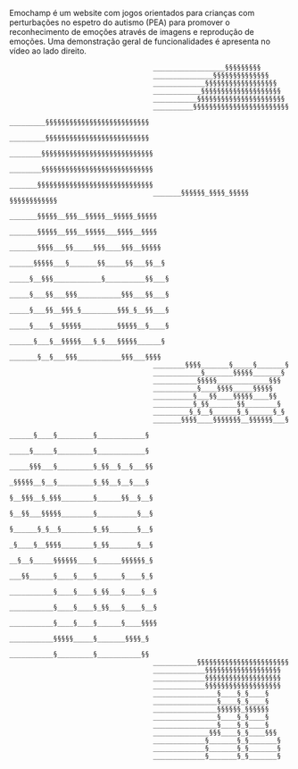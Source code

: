 Emochamp é um website com jogos orientados para crianças com  perturbações no espetro do autismo (PEA) para promover o reconhecimento de emoções através de imagens e reprodução de emoções. Uma demonstração geral de funcionalidades é apresenta no vídeo ao lado direito.

                                        __________________§§§§§§§§§
                                        _______________§§§§§§§§§§§§§§
                                        _____________§§§§§§§§§§§§§§§§§§
                                        ____________§§§§§§§§§§§§§§§§§§§§
                                        ___________§§§§§§§§§§§§§§§§§§§§§§
                                        __________§§§§§§§§§§§§§§§§§§§§§§§§
                                        _________§§§§§§§§§§§§§§§§§§§§§§§§§§
                                        _________§§§§§§§§§§§§§§§§§§§§§§§§§§
                                        ________§§§§§§§§§§§§§§§§§§§§§§§§§§§§
                                        ________§§§§§§§§§§§§§§§§§§§§§§§§§§§§
                                        _______§§§§§§§§§§§§§§§§§§§§§§§§§§§§§
                                        _______§§§§§§_§§§§_§§§§§ §§§§§§§§§§§§
                                        _______§§§§§__§§§__§§§§§__§§§§§_§§§§§
                                        _______§§§§§__§§§__§§§§§___§§§§__§§§§
                                        _______§§§§___§§_____§§§____§§§__§§§§§
                                        ______§§§§§___§_______§§_____§§___§§__§
                                        _____§__§§§____________§__________§§___§
                                        _____§___§§___§§§___________§§§___§§___§
                                        _____§___§§__§§§_§_________§§§_§__§§___§
                                        _____§____§__§§§§§_________§§§§§__§____§
                                        ______§___§__§§§§§___§_§___§§§§§______§
                                        _______§__§___§§§___________§§§___§§§§
                                        ________§§§§_______§_____§_______§
                                        ____________§_______§§§§§_______§
                                        ___________§§§§§_____________§§§
                                        ___________§____§§§§_____§§§§§
                                        __________§___§§____§§§§§____§§
                                        __________§_§§_______§§________§
                                        _________§_§__§______§_§______§_§
                                        _______§§§§____§§§§§§§__§§§§§§___§
                                        ______§____§_________§____________§
                                        _____§_____§_________§____________§
                                        _____§§§___§_________§_§§__§__§___§§
                                        _§§§§§__§__§_________§_§§__§__§___§
                                        §__§§§__§_§§§________§______§§__§__§
                                        §__§§___§§§§§________§__________§__§
                                        §______§_§__§________§_§§_______§__§
                                        _§____§__§§§§________§_§§_______§__§
                                        __§__§_____§§§§§§____§______§§§§§§_§
                                        ___§§______§____§____§______§____§_§
                                        ___________§____§____§_§§___§____§__§
                                        ___________§____§____§_§§___§____§__§
                                        ___________§____§____§______§____§§§§
                                        ___________§§§§§_____§_______§§§§_§
                                        ___________§_________§___________§§
                                        ___________§§§§§§§§§§§§§§§§§§§§§§§
                                        _____________§§§§§§§§§§§§§§§§§§§
                                        _____________§§§§§§§§§§§§§§§§§§§
                                        _____________§§§§§§§§§§§§§§§§§§§
                                        ________________§____§_§____§
                                        ________________§____§_§____§
                                        ________________§§§§§§_§§§§§§
                                        ________________§____§_§____§
                                        ________________§____§_§____§
                                        ______________§§§____§_§____§§§
                                        _____________§_______§_§_______§
                                        _____________§_______§_§_______§
                                        _____________§_______§_§_______§


